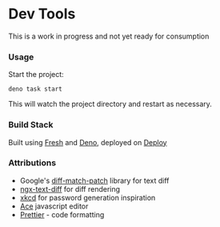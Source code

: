 # Dev Tools

This is a work in progress and not yet ready for consumption

### Usage

Start the project:

```
deno task start
```

This will watch the project directory and restart as necessary.

### Build Stack

Built using [Fresh](https://fresh.deno.dev/) and [Deno](https://deno.land/), deployed on [Deploy](https://deno.com/deploy)

### Attributions
* Google's [diff-match-patch](https://github.com/google/diff-match-patch) library for text diff
* [ngx-text-diff](https://github.com/ABenassi87/ngx-text-diff) for diff rendering
* [xkcd](https://xkcd.com/936/) for password generation inspiration
* [Ace](https://github.com/ajaxorg/ace) javascript editor
* [Prettier](https://github.com/prettier/prettier) - code formatting 